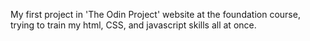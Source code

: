 My first project in 'The Odin Project' website at the foundation course, trying to train my html, CSS, and javascript skills all at once.
